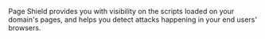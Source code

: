 Page Shield provides you with visibility on the scripts loaded on your domain's pages, and helps you detect attacks happening in your end users' browsers.
